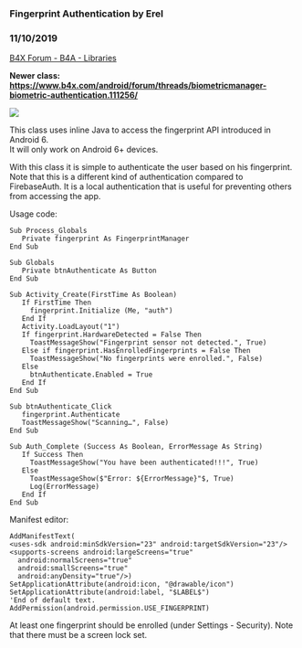 ### Fingerprint Authentication by Erel
### 11/10/2019
[B4X Forum - B4A - Libraries](https://www.b4x.com/android/forum/threads/72500/)

**Newer class: <https://www.b4x.com/android/forum/threads/biometricmanager-biometric-authentication.111256/>**  
  
![](https://www.b4x.com/android/forum/attachments/49553)  
  
This class uses inline Java to access the fingerprint API introduced in Android 6.  
It will only work on Android 6+ devices.  
  
With this class it is simple to authenticate the user based on his fingerprint. Note that this is a different kind of authentication compared to FirebaseAuth. It is a local authentication that is useful for preventing others from accessing the app.  
  
Usage code:  

```B4X
Sub Process_Globals  
   Private fingerprint As FingerprintManager  
End Sub  
  
Sub Globals  
   Private btnAuthenticate As Button  
End Sub  
  
Sub Activity_Create(FirstTime As Boolean)  
   If FirstTime Then  
     fingerprint.Initialize (Me, "auth")  
   End If  
   Activity.LoadLayout("1")  
   If fingerprint.HardwareDetected = False Then  
     ToastMessageShow("Fingerprint sensor not detected.", True)  
   Else if fingerprint.HasEnrolledFingerprints = False Then  
     ToastMessageShow("No fingerprints were enrolled.", False)  
   Else  
     btnAuthenticate.Enabled = True  
   End If  
End Sub  
  
Sub btnAuthenticate_Click  
   fingerprint.Authenticate  
   ToastMessageShow("Scanning…", False)  
End Sub  
  
Sub Auth_Complete (Success As Boolean, ErrorMessage As String)  
   If Success Then  
     ToastMessageShow("You have been authenticated!!!", True)  
   Else  
     ToastMessageShow($"Error: ${ErrorMessage}"$, True)  
     Log(ErrorMessage)  
   End If  
End Sub
```

  
  
Manifest editor:  

```B4X
AddManifestText(  
<uses-sdk android:minSdkVersion="23" android:targetSdkVersion="23"/>  
<supports-screens android:largeScreens="true"  
  android:normalScreens="true"  
  android:smallScreens="true"  
  android:anyDensity="true"/>)  
SetApplicationAttribute(android:icon, "@drawable/icon")  
SetApplicationAttribute(android:label, "$LABEL$")  
'End of default text.  
AddPermission(android.permission.USE_FINGERPRINT)
```

  
  
At least one fingerprint should be enrolled (under Settings - Security). Note that there must be a screen lock set.